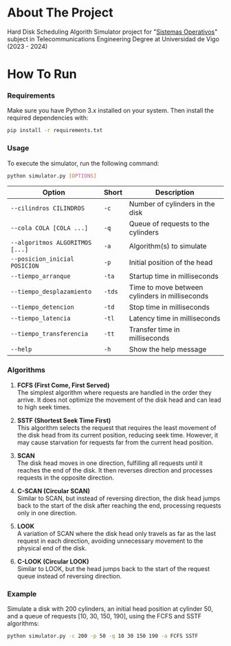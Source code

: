 # About The Project

Hard Disk Scheduling Algorith Simulator project for "[Sistemas Operativos](https://secretaria.uvigo.gal/docnet-nuevo/guia_docent/?centre=305&ensenyament=V05G301V01&assignatura=V05G301V01303)" subject in Telecommunications Engineering Degree at Universidad de Vigo (2023 - 2024)

# How To Run

### Requirements
Make sure you have Python 3.x installed on your system. Then install the required dependencies with:

```bash
pip install -r requirements.txt
```

### Usage
To execute the simulator, run the following command:

```bash
python simulator.py [OPTIONS]
```

| Option                         | Short | Description                                         |
|--------------------------------|-------|-----------------------------------------------------|
| `--cilindros CILINDROS`        | `-c`  | Number of cylinders in the disk                    |
| `--cola COLA [COLA ...]`       | `-q`  | Queue of requests to the cylinders                 |
| `--algoritmos ALGORITMOS [...]`| `-a`  | Algorithm(s) to simulate                           |
| `--posicion_inicial POSICION`  | `-p`  | Initial position of the head                       |
| `--tiempo_arranque`            | `-ta` | Startup time in milliseconds                       |
| `--tiempo_desplazamiento`      | `-tds`| Time to move between cylinders in milliseconds     |
| `--tiempo_detencion`           | `-td` | Stop time in milliseconds                          |
| `--tiempo_latencia`            | `-tl` | Latency time in milliseconds                       |
| `--tiempo_transferencia`       | `-tt` | Transfer time in milliseconds                      |
| `--help`                       | `-h`  | Show the help message                    |

### Algorithms
1. **FCFS (First Come, First Served)**  
   The simplest algorithm where requests are handled in the order they arrive. It does not optimize the movement of the disk head and can lead to high seek times.

2. **SSTF (Shortest Seek Time First)**  
   This algorithm selects the request that requires the least movement of the disk head from its current position, reducing seek time. However, it may cause starvation for requests far from the current head position.

3. **SCAN**  
   The disk head moves in one direction, fulfilling all requests until it reaches the end of the disk. It then reverses direction and processes requests in the opposite direction.

4. **C-SCAN (Circular SCAN)**  
   Similar to SCAN, but instead of reversing direction, the disk head jumps back to the start of the disk after reaching the end, processing requests only in one direction.

5. **LOOK**  
   A variation of SCAN where the disk head only travels as far as the last request in each direction, avoiding unnecessary movement to the physical end of the disk.

6. **C-LOOK (Circular LOOK)**  
   Similar to LOOK, but the head jumps back to the start of the request queue instead of reversing direction.

### Example
Simulate a disk with 200 cylinders, an initial head position at cylinder 50, and a queue of requests [10, 30, 150, 190], using the FCFS and SSTF algorithms:

```bash
python simulator.py -c 200 -p 50 -q 10 30 150 190 -a FCFS SSTF
```